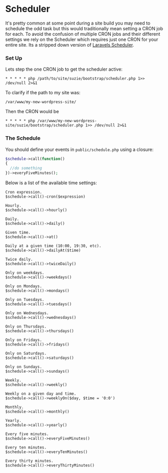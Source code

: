 # Scheduler

It's pretty common at some point during a site build you may need to schedule the odd task but this would traditionally mean setting a CRON job for each. To avoid the confusion of multiple CRON jobs and their different settings we rely on the Scheduler which requires just one CRON for your entire site. Its a stripped down version of [Laravels Scheduler]( http://laravel.com/docs/5.0/artisan#scheduling-artisan-commands).

### Set Up

Lets step the one CRON job to get the scheduler active:

```
* * * * * php /path/to/site/suzie/bootstrap/scheduler.php 1>> /dev/null 2>&1
```  
To clarify if the path to my site was:

```
/var/www/my-new-wordpress-site/
```
Then the CRON would be
```
* * * * * php /var/www/my-new-wordpress-site/suzie/bootstrap/scheduler.php 1>> /dev/null 2>&1
```

### The Schedule

You should define your events in  `public/schedule.php` using a closure:

``` php
$schedule->call(function()
{
  //do something
})->everyFiveMinutes();
```

Below is a list of the available time settings:

```
Cron expression.
$schedule->call()-cron($expression)

Hourly.
$schedule->call()->hourly()

Daily.
$schedule->call()->daily()

Given time.
$schedule->call()->at()

Daily at a given time (10:00, 19:30, etc).
$schedule->call()->dailyAt($time)

Twice daily.
$schedule->call()->twiceDaily()

Only on weekdays.
$schedule->call()->weekdays()

Only on Mondays.
$schedule->call()->mondays()

Only on Tuesdays.
$schedule->call()->tuesdays()

Only on Wednesdays.
$schedule->call()->wednesdays()

Only on Thursdays.
$schedule->call()->thursdays()

Only on Fridays.
$schedule->call()->fridays()

Only on Saturdays.
$schedule->call()->saturdays()

Only on Sundays.
$schedule->call()->sundays()

Weekly.
$schedule->call()->weekly()

Weekly on a given day and time.
$schedule->call()->weeklyOn($day, $time = '0:0')

Monthly.
$schedule->call()->monthly()

Yearly.
$schedule->call()->yearly()

Every five minutes.
$schedule->call()->everyFiveMinutes()

Every ten minutes.
$schedule->call()->everyTenMinutes()

Every thirty minutes.
$schedule->call()->everyThirtyMinutes()
```

